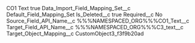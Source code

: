 <?xml version="1.0" encoding="UTF-8"?>
<CustomMetadata xmlns="http://soap.sforce.com/2006/04/metadata" xmlns:xsi="http://www.w3.org/2001/XMLSchema-instance" xmlns:xsd="http://www.w3.org/2001/XMLSchema">
    <label>CO1 Text</label>
    <protected>true</protected>
    <values>
        <field>Data_Import_Field_Mapping_Set__c</field>
        <value xsi:type="xsd:string">Default_Field_Mapping_Set</value>
    </values>
    <values>
        <field>Is_Deleted__c</field>
        <value xsi:type="xsd:boolean">true</value>
    </values>
    <values>
        <field>Required__c</field>
        <value xsi:type="xsd:string">No</value>
    </values>
    <values>
        <field>Source_Field_API_Name__c</field>
        <value xsi:type="xsd:string">%%%NAMESPACED_ORG%%%CO1_Text__c</value>
    </values>
    <values>
        <field>Target_Field_API_Name__c</field>
        <value xsi:type="xsd:string">%%%NAMESPACED_ORG%%%C3_text__c</value>
    </values>
    <values>
        <field>Target_Object_Mapping__c</field>
        <value xsi:type="xsd:string">CustomObject3_f3f9b20ad</value>
    </values>
</CustomMetadata>
